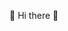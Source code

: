 🥽 Hi there 👋

<!--
**BestRobloxCone/BestRobloxCone** is a ✨ _special_ ✨ repository because its `README.md` (this file) appears on your GitHub profile.

Here are some ideas to get you started:

- 📱 I’m love worrying apps ...
- 🦺 I’m  Sadthing roblox ...
- 🥽 I’m please friends...

- 💬 I'm sad helping with ...
- 💔 I'm ghost office ...
- 🩸 I'm SAD week years ...
- 🥀 l'm ghost feeling ...
- ✨ l'm happened with ...

- ⛓️ l'm Player seven ...
- 🧣 l'm roblox 2 years ...
- 😀 l'm but it ...
